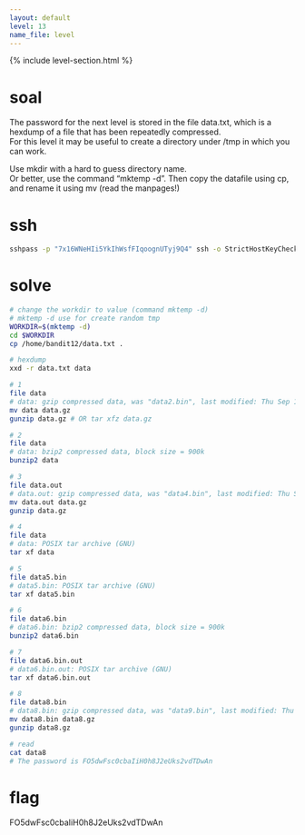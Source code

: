 ```yaml
---
layout: default
level: 13
name_file: level
---
```


{% include level-section.html %}

# soal
The password for the next level is stored in the file data.txt, which is a hexdump of a file that has been repeatedly compressed. \
For this level it may be useful to create a directory under /tmp in which you can work.

Use mkdir with a hard to guess directory name. \
Or better, use the command “mktemp -d”. Then copy the datafile using cp, and rename it using mv (read the manpages!)

# ssh
```bash
sshpass -p "7x16WNeHIi5YkIhWsfFIqoognUTyj9Q4" ssh -o StrictHostKeyChecking=no bandit12@bandit.labs.overthewire.org -p 2220
```

# solve
```bash
# change the workdir to value (command mktemp -d)
# mktemp -d use for create random tmp
WORKDIR=$(mktemp -d)
cd $WORKDIR
cp /home/bandit12/data.txt .

# hexdump
xxd -r data.txt data

# 1
file data
# data: gzip compressed data, was "data2.bin", last modified: Thu Sep 19 07:08:15 2024, max compression, from Unix, original size modulo 2^32 574
mv data data.gz
gunzip data.gz # OR tar xfz data.gz

# 2
file data
# data: bzip2 compressed data, block size = 900k
bunzip2 data

# 3
file data.out 
# data.out: gzip compressed data, was "data4.bin", last modified: Thu Sep 19 07:08:15 2024, max compression, from Unix, original size modulo 2^32 20480
mv data.out data.gz
gunzip data.gz

# 4
file data
# data: POSIX tar archive (GNU)
tar xf data

# 5
file data5.bin 
# data5.bin: POSIX tar archive (GNU)
tar xf data5.bin

# 6
file data6.bin 
# data6.bin: bzip2 compressed data, block size = 900k
bunzip2 data6.bin

# 7
file data6.bin.out 
# data6.bin.out: POSIX tar archive (GNU)
tar xf data6.bin.out

# 8
file data8.bin 
# data8.bin: gzip compressed data, was "data9.bin", last modified: Thu Sep 19 07:08:15 2024, max compression, from Unix, original size modulo 2^32 49
mv data8.bin data8.gz
gunzip data8.gz

# read
cat data8
# The password is FO5dwFsc0cbaIiH0h8J2eUks2vdTDwAn
```

# flag
FO5dwFsc0cbaIiH0h8J2eUks2vdTDwAn